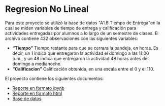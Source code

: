 # Regresion No Lineal
Para este proyecto se utilizó la base de datos "A1.6 Tiempo de Entrega"en la cual se miden variables de tiempo de entrega y calificación para actividades entregadas por alumnos a lo largo de un semestre de clases. El archivo contiene 432 observaciones con las siguientes variables:

- **“Tiempo”** Tiempo restante para que se cerrara la bandeja, en horas. Es decir, un 1 indica
que entregaron la actividad el domingo a las 11:00 p.m., y un 48 indica que entregaron la
actividad 48 horas antes del domingo a medianoche.
- **“Calificacion”** Calificación obtenida, en una escala entre el 0 y el 110.

El proyecto contiene los siguientes documentos:
- [Reporte en formato ipynb](A1_6_Regresión_no_lineal.ipynb)
- [Reporte en formato html](A1_6_Regresión_no_lineal.html)
- [Base de datos](A1_6_Tiempo_de_Entrega.csv)
